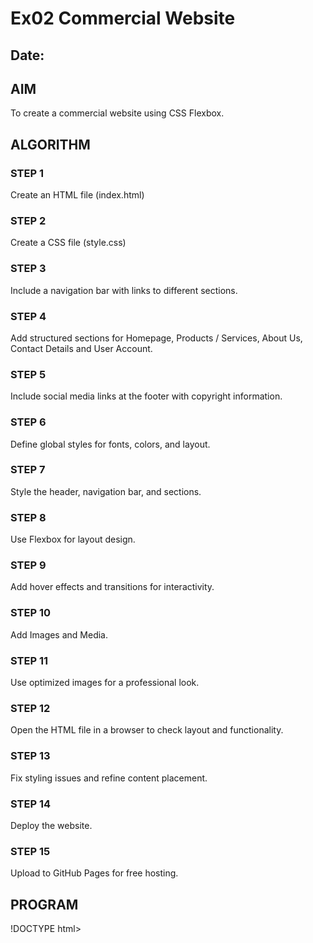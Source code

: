 # Ex02 Commercial Website
## Date:

## AIM
To create a commercial website using CSS Flexbox.

## ALGORITHM
### STEP 1
Create an HTML file (index.html)

### STEP 2
Create a CSS file (style.css)

### STEP 3
Include a navigation bar with links to different sections.

### STEP 4
Add structured sections for Homepage, Products / Services, About Us, Contact Details and User Account.

### STEP 5
Include social media links at the footer with copyright information.

### STEP 6
Define global styles for fonts, colors, and layout.

### STEP 7
Style the header, navigation bar, and sections.

### STEP 8
Use Flexbox for layout design.

### STEP 9
Add hover effects and transitions for interactivity.

### STEP 10
Add Images and Media.

### STEP 11
Use optimized images for a professional look.

### STEP 12
Open the HTML file in a browser to check layout and functionality.

### STEP 13
Fix styling issues and refine content placement.

### STEP 14
Deploy the website.

### STEP 15
Upload to GitHub Pages for free hosting.

## PROGRAM
!DOCTYPE html>
<html lang="en">
<head>
    <me<ta charset="UTF-8">
    <meta name="viewport" content="width=device-width, initial-scale=1.0">
    <title>MY BUISNESS - COMMERCIAL WEBSITE</title>
    <style>
       
        body {
            font-family: Arial, sans-serif;
            margin: 0;
            padding: 0;
            background-color: #407e09;
            color: #3b0525;
        }
        header {
            background: #0b2633;
            color: rgb(230, 246, 10);
            padding: 15px;
            text-align: center;
            font-size: 24px;
            font-weight: bold;
        }
        nav ul {
            list-style: none;
            padding: 0;
            display: flex;
            justify-content: center;
            background: #164154;
            padding: 10px;
        }
        nav ul li {
            margin: 0 15px;
        }
        nav ul li a {
            color: rgb(18, 70, 9);
            text-decoration: none;
            font-size: 18px;
            padding: 8px 15px;
            transition: 0.3s;
        }
        nav ul li a:hover {
            background: #b6d00d;
            border-radius: 5px;
        }
        .section {
            padding: 40px;
            text-align: center;
            background: rgb(11, 136, 129);
            margin: 20px auto;
            width: 80%;
            border-radius: 8px;
            box-shadow: 0 0 10px rgba(60, 17, 52, 0.1);
        }
        button {
            background: #0a5fb0;
            color: rgb(19, 53, 133);
            padding: 12px 20px;
            border: none;
            cursor: pointer;
            font-size: 18px;
            border-radius: 5px;
            transition: 0.3s;
        }
        button:hover {
            background: #24620b;
        }
        footer {
            background: #831674;
            color: rgb(8, 97, 133);
            text-align: center;
            padding: 15px;
            margin-top: 20px;
            font-size: 14px;
        }
        
        .contact-form {
            display: flex;
            flex-direction: column;
            width: 60%;
            margin: auto;
            text-align: left;
        }
        .contact-form label {
            font-weight: bold;
            margin: 5px 0;
        }
        .contact-form input, .contact-form textarea {
            padding: 8px;
            margin-bottom: 10px;
            width: 100%;
            border: 1px solid #385f51;
            border-radius: 5px;
        }
        
        @media (max-width: 768px) {
            nav ul {
                flex-direction: column;
                text-align: center;
            }
            .section {
                width: 90%;
            }
        }
    </style>
</head>
<body>

    <header>
        IT SERVICES
    </header>

    <nav>
        <ul>
            <li><a href="#home">Home</a></li>
            <li><a href="#services">Services</a></li>
            <li><a href="#about">About Us</a></li>
            <li><a href="#contact">Contact</a></li>
            <li><a href="#account">Account</a></li>
        </ul>
    </nav>

    <section id="home" class="section">
        <h2>"Upgrade your business with cutting-edge IT solutions—secure, scalable, and reliable."</h2>
        <p>"Your success, powered by technology—custom IT solutions built for growth."</p>
        <button onclick="alert('Welcome to My Business!')">Learn More</button>
    </section>

    <section id="services" class="section">
        <h2>Our Services</h2>
        <p>We offer a various services to enhance the experience of shopping and provide value-added benefits:</p>
        <ul>
            <li><strong>Discounts:</strong> Get amazing deals and exclusive discounts on your favorite products.</li>
            <li><strong>Device Exchange:</strong> Trade in your old gadgets for exciting new ones at unbeatable prices.</li>
            <li><strong>No-Cost EMI:</strong> Buy now and pay later with zero-interest installment plans.</li>
            <li><strong>Exclusive Online Coupons:</strong> Save more with our limited-time promotional offers.</li>
        </ul>
        <button onclick="alert('Explore our amazing services!')">View All Services</button>
    </section>

    <section id="about" class="section">
        <h2>About Our Company</h2>
        <p>We deliver innovative IT solutions tailored to your business needs.Empowering businesses with secure, scalable, and cutting-edge technology solutions.Your trusted IT partner—delivering expertise, innovation, and reliability."</p>
        <p>We simplify IT, so you can focus on what matters—growing your business.</p>
    </section>

    <section id="contact" class="section">
        <h2>Contact Us</h2>
        <p>We'd love to hear from you! Reach out to us for any queries, feedback, or assistance.</p>
        <form class="contact-form">
            <label>Name:</label>
            <input type="text" placeholder="Enter your name" required>
            <label>Email:</label>
            <input type="email" placeholder="Enter your email" required>
            <label>Message:</label>
            <textarea placeholder="Your message" rows="4" required></textarea>
            <button type="submit">Send Message</button>
        </form>
    </section>

    <section id="account" class="section">
        <h2>User Account Management</h2>
        <p>Login to manage your account, track your orders, and personalize your preferences.</p>
        <button onclick="login()">Login</button>
    </section>

    <footer>
        <p>&copy; 2025 My Business. All Rights Reserved.</p>
    </footer>

    <script>
        function login() {
            let username = prompt("Enter your username:");
            if (username) {
                alert("Welcome, " + username + "!");
            } else {
                alert("Login canceled.");
            }
        }
    </script>

</body>
</html>


## OUTPUT
///C:/Users/admin/Pictures/Saved%20Pictures/OneDrive/Desktop/web%20aplicaton/.vscode/web%20APPLICATION%201.html#account
## RESULT
The program for creating commercial website using CSS Flexbox is executed successfully.
